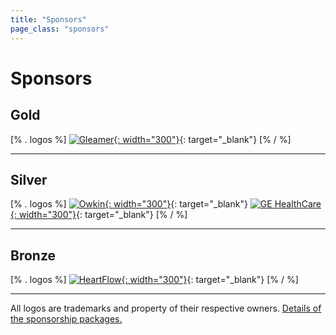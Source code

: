 ```yaml
---
title: "Sponsors"
page_class: "sponsors"
---
```

# Sponsors

## <span class="gold">Gold</span>
[% . logos %]
[![Gleamer](/images/sponsors/gleamer.png){: width="300"}](https://www.gleamer.ai/){: target="_blank"}
[% / %]

---

## <span class="silver">Silver</span>
[% . logos %]
[![Owkin](/images/sponsors/owkin.png){: width="300"}](https://www.owkin.com/){: target="_blank"}
[![GE HealthCare](/images/sponsors/ge_healthcare.png){: width="300"}](https://www.gehealthcare.fr/){: target="_blank"}
[% / %]

---

## <span class="bronze">Bronze</span>
[% . logos %]
[![HeartFlow](/images/sponsors/heartflow.png){: width="300"}](https://www.heartflow.com/){: target="_blank"}
[% / %]

---

<p class="small">
    All logos are trademarks and property of their respective owners. <a href="/sponsorship-packages.html">Details of the sponsorship packages.</a>
</p>